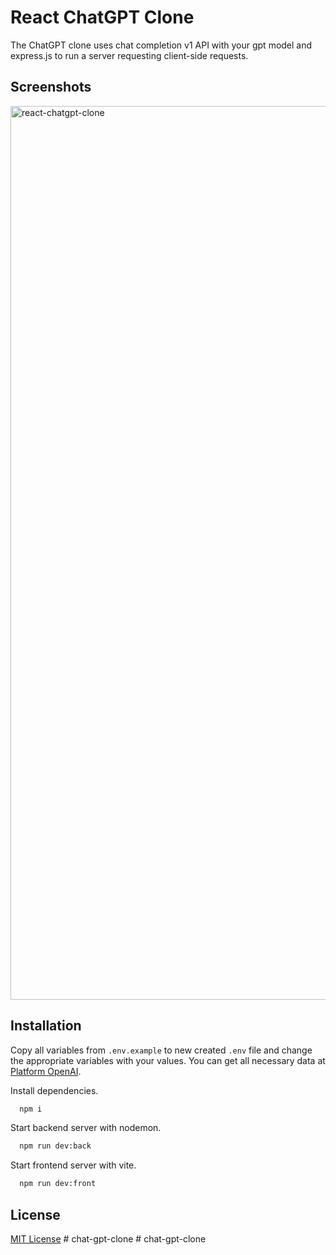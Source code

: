 # React ChatGPT Clone

The ChatGPT clone uses chat completion v1 API with your gpt model and express.js to run a server requesting client-side requests.

## Screenshots

<img width="1430" alt="react-chatgpt-clone" src="https://github.com/uigywnkiub/react-chatgpt-clone/assets/29861553/c3f8b227-5567-4f29-95ff-43ea82069c08">

## Installation

Copy all variables from `.env.example` to new created `.env` file and change the appropriate variables with your values. You can get all necessary data at [Platform OpenAI](https://platform.openai.com/api-keys).

Install dependencies.

```bash
  npm i
```

Start backend server with nodemon.

```bash
  npm run dev:back
```

Start frontend server with vite.

```bash
  npm run dev:front
```

## License

[MIT License](LICENSE)
#   c h a t - g p t - c l o n e  
 #   c h a t - g p t - c l o n e  
 